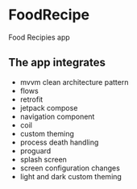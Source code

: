 # FoodRecipe
Food Recipies app  

## The app integrates
* mvvm clean architecture pattern
* flows
* retrofit
* jetpack compose
* navigation component
* coil
* custom theming
* process death handling
* proguard
* splash screen
* screen configuration changes
* light and dark custom theming
